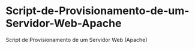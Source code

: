 # Script-de-Provisionamento-de-um-Servidor-Web-Apache
 Script de Provisionamento de um Servidor Web (Apache)
